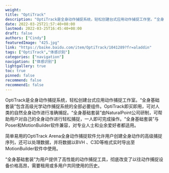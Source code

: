 ```yaml
---
weight: 
title: "OptiTrack"
description: "OptiTrack是全身动作捕捉系统，轻松创建台式应用动作捕捉工作室。“全身基础套装”包含高级光学动作捕捉系统的全部必要组件。"
date: 2022-03-25T21:57:40+08:00
lastmod: 2022-03-25T16:45:40+08:00
draft: false
authors: ["Cindy"]
featuredImage: "425.jpg"
link: "https://baike.baidu.com/item/OptiTrack/1041289?fr=aladdin"
tags: ["OptiTrack","体感识别"]
categories: ["navigation"]
navigation: ["体感识别"]
lightgallery: true
toc: true
pinned: false
recommend: false
recommend1: false
---
```

OptiTrack是全身动作捕捉系统，轻松创建台式应用动作捕捉工作室。“全身基础套装”包含高级光学动作捕捉系统的全部必要组件。OptiTrack即买即用，可对人类的自然全身动作进行准确捕捉。“全身基础套装”由NaturalPoint公司研制，可帮助用户对自己的全身动作进行轻松捕捉，一人即可完成操作。“全身基础套装”与Poser和MotionBuilder软件兼容，对专业人士和业余爱好者都适用。

简单易用的OptiTrack Arena全身动作捕捉软件允许用户创建全身动作的高级捕捉序列，还可以处理数据，并将数据以BVH 、C3D等格式实时导出至MotionBuilder软件中使用。

“全身基础套装”为用户提供了高性能的动作捕捉工具，彻底改变了以往动作捕捉设备价格高昂，需要租用或多用户共同使用的历史。